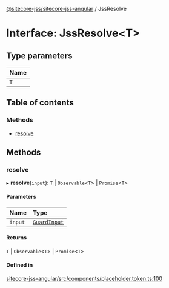 [@sitecore-jss/sitecore-jss-angular](../README.md) / JssResolve

# Interface: JssResolve<T\>

## Type parameters

| Name |
| :------ |
| `T` |

## Table of contents

### Methods

- [resolve](JssResolve.md#resolve)

## Methods

### resolve

▸ **resolve**(`input`): `T` \| `Observable`<`T`\> \| `Promise`<`T`\>

#### Parameters

| Name | Type |
| :------ | :------ |
| `input` | [`GuardInput`](GuardInput.md) |

#### Returns

`T` \| `Observable`<`T`\> \| `Promise`<`T`\>

#### Defined in

[sitecore-jss-angular/src/components/placeholder.token.ts:100](https://github.com/Sitecore/jss/blob/5617a6d68/packages/sitecore-jss-angular/src/components/placeholder.token.ts#L100)
